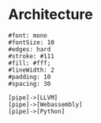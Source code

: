 # Architecture

```nomnoml
#font: mono
#fontSize: 10
#edges: hard
#stroke: #111
#fill: #fff; 
#lineWidth: 2
#padding: 10
#spacing: 30

[pipe]->[LLVM]
[pipe]->[Webassembly]
[pipe]->[Python]
```